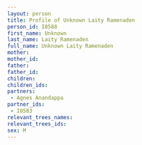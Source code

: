 ```yaml
---
layout: person
title: Profile of Unknown Laity Ramenaden
person_id: I0588
first_name: Unknown
last_name: Laity Ramenaden
full_name: Unknown Laity Ramenaden
mother: 
mother_id: 
father: 
father_id: 
children:
children_ids:
partners:
 - Agnes Anandappa
partner_ids:
 - I0583
relevant_trees_names:
relevant_trees_ids:
sex: M
---
```


